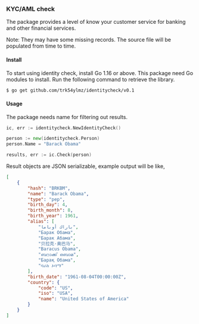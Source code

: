 ### KYC/AML check

The package provides a level of know your customer service for banking and other financial services.

Note: They may have some missing records. The source file will be populated from time to time.

#### Install

To start using identity check, install Go 1.16 or above. This package need Go modules to install. Run the following command to retrieve the library.

```bash
$ go get github.com/trk54ylmz/identitycheck/v0.1
```

#### Usage

The package needs name for filtering out results.

```go
ic, err := identitycheck.NewIdentityCheck()

person := new(identitycheck.Person)
person.Name = "Barack Obama"

results, err := ic.Check(person)
```

Result objects are JSON serializable, example output will be like,

```json
[
    {
        "hash": "BRKBM",
        "name": "Barack Obama",
        "type": "pep",
        "birth_day": 4,
        "birth_month": 8,
        "birth_year": 1961,
        "alias": [
            "باراك أوباما",
            "Барак Обама",
            "Барак Абама",
            "贝拉克·奥巴马",
            "Baracus Obama",
            "ബറാക്ക് ഒബാമ",
            "Барақ Обама",
            "ባራክ ኦባማ"
        ],
        "birth_date": "1961-08-04T00:00:00Z",
        "country": {
            "code": "US",
            "iso": "USA",
            "name": "United States of America"
        }
    }
]
```
